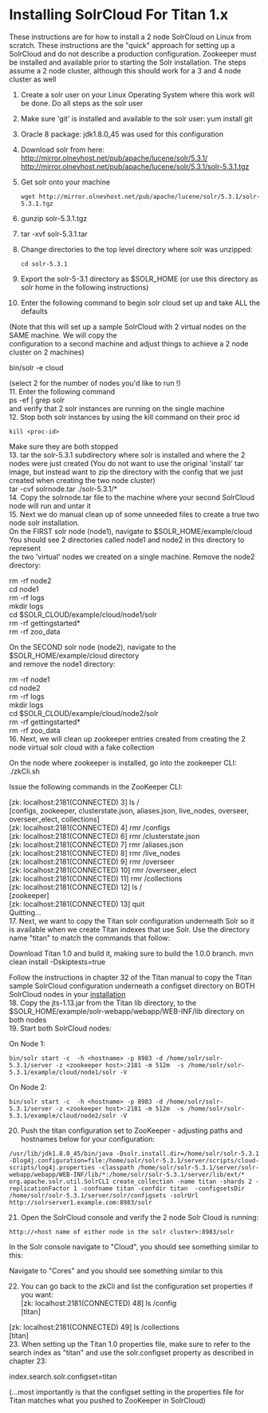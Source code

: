 # Installing SolrCloud For Titan 1.x
These instructions are for how to install a 2 node SolrCloud on Linux from scratch.
These instructions are the "quick" approach for setting up a SolrCloud and do not describe a production configuration. 
Zookeeper must be installed and available prior to starting the Solr installation. 
The steps assume a 2 node cluster, although this should work for a 3 and 4 node cluster as well  

1. Create a solr user on your Linux Operating System where this work will be done.  Do all steps as the solr user  
2. Make sure 'git' is installed and available to the solr user:    yum install git  
3. Oracle 8 package: jdk1.8.0_45 was used for this configuration  
4. Download solr from here:  
   http://mirror.olnevhost.net/pub/apache/lucene/solr/5.3.1/  
   http://mirror.olnevhost.net/pub/apache/lucene/solr/5.3.1/solr-5.3.1.tgz 
5. Get solr onto your machine  
   ```
   wget http://mirror.olnevhost.net/pub/apache/lucene/solr/5.3.1/solr-5.3.1.tgz 
   ``` 
 
6. gunzip solr-5.3.1.tgz  
7. tar -xvf solr-5.3.1.tar  
8. Change directories to the top level directory where solr was unzipped:

   ```
   cd solr-5.3.1
   ```  
9. Export the solr-5-3.1 directory as $SOLR_HOME  (or use this directory as solr home in the following instructions)  

10. Enter the following command to begin solr cloud set up and take ALL the defaults
 
   (Note that this will set up a sample SolrCloud with 2 virtual nodes on the SAME machine.  We will copy the  
   configuration to a second machine and adjust things to achieve a 2 node cluster on 2 machines)  

   bin/solr -e cloud  

   (select 2 for the number of nodes you'd like to run !)  
11. Enter the following command  
    ps -ef | grep solr  
   and verify that 2 solr instances are running on the single machine  
12. Stop both solr instances by using the kill command on their proc id  

   ```
   kill <proc-id>
   ```  
   Make sure they are both stopped  
13. tar the solr-5.3.1 subdirectory where solr is installed and where the 2 nodes were just created
   (You do not want to use the original 'install' tar image, but instead want to zip the directory
   with the config that we just created when creating the two node cluster)   
   tar -cvf solrnode.tar ./solr-5.3.1/*   
14. Copy the solrnode.tar file to the machine where your second SolrCloud node will run and untar it  
15. Next we do manual clean up of some unneeded files to create a true two node solr installation.  
   On the FIRST solr node (node1), navigate to $SOLR_HOME/example/cloud  
   You should see 2 directories called node1 and node2 in this directory to represent  
   the two 'virtual' nodes we created on a single machine.  Remove the node2 directory:  

   rm -rf node2  
   cd node1  
   rm -rf logs  
   mkdir logs  
   cd $SOLR_CLOUD/example/cloud/node1/solr  
   rm -rf gettingstarted*  
   rm -rf zoo_data  

   On the SECOND solr node (node2), navigate to the $SOLR_HOME/example/cloud directory  
   and remove the node1 directory:  

   rm -rf node1  
   cd node2  
   rm -rf logs  
   mkdir logs  
   cd $SOLR_CLOUD/example/cloud/node2/solr  
   rm -rf gettingstarted*  
   rm -rf zoo_data  
16. Next, we will clean up zookeeper entries created from creating the 2 node virtual
solr cloud with a fake collection  
  
   On the node where zookeeper is installed, go into the zookeeper CLI:  
   ./zkCli.sh  

   Issue the following commands in the ZooKeeper CLI:  

   [zk: localhost:2181(CONNECTED) 3] ls /  
   [configs, zookeeper, clusterstate.json, aliases.json, live_nodes, overseer, overseer_elect, collections]  
   [zk: localhost:2181(CONNECTED) 4] rmr /configs  
   [zk: localhost:2181(CONNECTED) 6] rmr /clusterstate.json  
   [zk: localhost:2181(CONNECTED) 7] rmr /aliases.json  
   [zk: localhost:2181(CONNECTED) 8] rmr /live_nodes  
   [zk: localhost:2181(CONNECTED) 9] rmr /overseer  
   [zk: localhost:2181(CONNECTED) 10] rmr /overseer_elect  
   [zk: localhost:2181(CONNECTED) 11] rmr /collections  
   [zk: localhost:2181(CONNECTED) 12] ls /  
   [zookeeper]  
   [zk: localhost:2181(CONNECTED) 13] quit  
   Quitting...  
17. Next, we want to copy the Titan solr configuration underneath Solr so it is available when we create Titan indexes that use Solr.  Use the directory name "titan" to match the commands that follow: 
  
   Download Titan 1.0 and build it, making sure to build the 1.0.0 branch. 
   mvn clean install -Dskiptests=true 
  
   Follow the instructions in chapter 32 of the Titan manual to copy the Titan sample SolrCloud configuration 
   underneath a configset directory on BOTH SolrCloud nodes in your [installation](http://s3.thinkaurelius.com/docs/titan/1.0.0/solr.html)  
18. Copy the jts-1.13.jar from the Titan lib directory, to the $SOLR_HOME/example/solr-webapp/webapp/WEB-INF/lib directory on both nodes  
19. Start both SolrCloud nodes:  

   On Node 1:  
   ```
   bin/solr start -c  -h <hostname> -p 8983 -d /home/solr/solr-5.3.1/server -z <zookeeper host>:2181 -m 512m  -s /home/solr/solr-5.3.1/example/cloud/node1/solr -V
   ```  

   On Node 2:  
   ```
   bin/solr start -c  -h <hostname> -p 8983 -d /home/solr/solr-5.3.1/server -z <zookeeper host>:2181 -m 512m  -s /home/solr/solr-5.3.1/example/cloud/node2/solr -V
   ```
20. Push the titan configuration set to ZooKeeper - adjusting paths and hostnames below for your configuration:  
   ```
   /usr/lib/jdk1.8.0_45/bin/java -Dsolr.install.dir=/home/solr/solr-5.3.1 -Dlog4j.configuration=file:/home/solr/solr-5.3.1/server/scripts/cloud-scripts/log4j.properties -classpath /home/solr/solr-5.3.1/server/solr-webapp/webapp/WEB-INF/lib/*:/home/solr/solr-5.3.1/server/lib/ext/* org.apache.solr.util.SolrCLI create_collection -name titan -shards 2 -replicationFactor 1 -confname titan -confdir titan  -configsetsDir /home/solr/solr-5.3.1/server/solr/configsets -solrUrl http://solrserver1.example.com:8983/solr
   ```
21. Open the SolrCloud console and verify the 2 node Solr Cloud is running:  

   ```
   http://<host name of either node in the solr cluster>:8983/solr
   ```  

   In the Solr console navigate to "Cloud", you should see something similar to this:  

   Navigate to "Cores" and you should see something similar to this  

22. You can go back to the zkCli and list the configuration set properties if you want:  
   [zk: localhost:2181(CONNECTED) 48] ls /config  
   [titan]  
  
   [zk: localhost:2181(CONNECTED) 49] ls /collections  
   [titan]  
23. When setting up the Titan 1.0 properties file, make sure to refer to the search index as "titan" and use the solr.configset property as described in chapter 23:  

   index.search.solr.configset=titan  

   (...most importantly is that the configset setting in the properties file for Titan matches what you pushed to ZooKeeper in SolrCloud)
